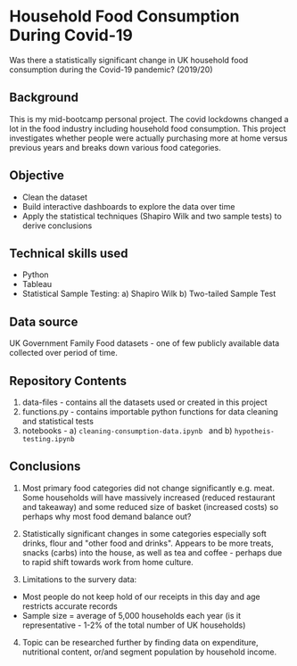 # Household Food Consumption During Covid-19 
Was there a statistically significant change in UK household food consumption during the Covid-19 pandemic? (2019/20)

## Background
This is my mid-bootcamp personal project. The covid lockdowns changed a lot in the food industry including household food consumption. 
This project investigates whether people were actually purchasing more at home versus previous years and breaks down various food categories.


## Objective
* Clean the dataset
* Build interactive dashboards to explore the data over time
* Apply the statistical techniques (Shapiro Wilk and two sample tests) to derive conclusions


## Technical skills used

* Python
* Tableau
* Statistical Sample Testing: a) Shapiro Wilk b) Two-tailed Sample Test 


## Data source
UK Government Family Food datasets - one of few publicly available data collected over period of time.

## Repository Contents
1. data-files - contains all the datasets used or created in this project
2. functions.py - contains importable python functions for data cleaning and statistical tests
3. notebooks - a) ```cleaning-consumption-data.ipynb ``` and b)  ```hypotheis-testing.ipynb ```

## Conclusions

1. Most primary food categories did not change significantly e.g. meat. Some households will have massively increased (reduced restaurant and takeaway) and some reduced size of basket (increased costs) so perhaps why most food demand balance out?

2. Statistically significant changes in some categories especially soft drinks, flour and "other food and drinks". 
Appears to be more treats, snacks (carbs) into the house, as well as tea and coffee - perhaps due to rapid shift towards work from home culture. 

3. Limitations to the survery data:
* Most people do not keep hold of our receipts in this day and age restricts accurate records
* Sample size = average of 5,000 households each year (is it representative - 1-2% of the total number of UK households)

4. Topic can be researched further by finding data on expenditure, nutritional content, or/and segment population by household income.


